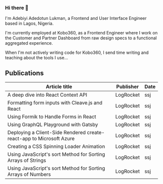 ### Hi there 👋

I'm Adebiyi Adedotun Lukman, a Frontend and User Interface Engineer based in Lagos, Nigeria.

I'm currently employed at Kobo360, as a Frontend Engineer where I work on the Customer and Partner Dashboard from raw design specs to a functional aggregated experience.

When I'm not actively writing code for Kobo360, I send time writing and teaching about the tools I use...

## Publications

| Article title                                                        | Publisher | Date |
| -------------------------------------------------------------------- | --------- | ---- |
| A deep dive into React Context API                                   | LogRocket | ssj  |
| Formatting form inputs with Cleave.js and React                      | LogRocket | ssj  |
| Using Formik to Handle Forms in React                                | LogRocket | ssj  |
| Using GraphQL Playground with Gatsby                                 | LogRocket | ssj  |
| Deploying a Client-Side Rendered create-react-app to Microsoft Azure | LogRocket | ssj  |
| Creating a CSS Spinning Loader Animation                             | LogRocket | ssj  |
| Using JavaScript's sort Method for Sorting Arrays of Strings         | LogRocket | ssj  |
| Using JavaScript's sort Method for Sorting Arrays of Numbers         | LogRocket | ssj  |
